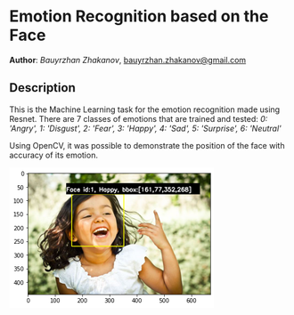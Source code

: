 # Emotion Recognition based on the Face
**Author**: *Bauyrzhan Zhakanov*, [bauyrzhan.zhakanov@gmail.com](bauyrzhan.zhakanov@gmail.com)

## Description
This is the Machine Learning task for the emotion recognition made using Resnet. There are 7 classes of emotions that are trained and tested:
*0: 'Angry', 1: 'Disgust', 2: 'Fear', 3: 'Happy', 4: 'Sad', 5: 'Surprise', 6: 'Neutral'*

Using OpenCV, it was possible to demonstrate the position of the face with accuracy of its emotion. 

![result](https://github.com/BZWayne/facial_emotion_recognition/blob/main/images/images.png)
